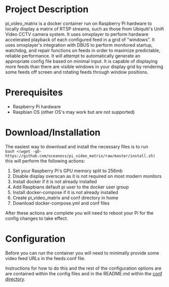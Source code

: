# Project Description
pi_video_matrix is a docker container run on Raspberry Pi hardware to locally display a matrix of RTSP streams, such as those from Ubiquiti's Unifi Video CCTV camera system. It uses omxplayer to perform hardware accelerated playback of each configured feed in a grid of "windows". It uses omxplayer's integration with DBUS to perform monitored startup, watchdog, and repair functions on feeds in order to maximize predictable, reliable performance. It will attempt to automatically generate an appropriate config file based on minimal input. It is capable of displaying more feeds than there are visible windows in your display grid by rendering some feeds off screen and rotating feeds through window positions.

# Prerequisites
* Raspberry Pi hardware
* Raspbian OS (other OS's may work but are not supported)

# Download/Installation
The easiest way to download and install the necessary files is to run  
`bash <(wget -qO- https://github.com/oceaness/pi_video_matrix/raw/master/install.sh)`  
this will perform the following actions:

1. Set your Raspberry Pi's GPU memory split to 256mb
2. Disable display overscan as it is not required on most modern monitors
3. Install docker if it is not already installed
4. Add Raspbians default pi user to the docker user group
5. Install docker-compose if it is not already installed
6. Create pi_video_matrix and conf directory in home
7. Download docker-compose.yml and conf files

After these actions are complete you will need to reboot your Pi for the config changes to take effect.

# Configuration
Before you can run the container you will need to minimally provide some video feed URLs in the feeds.conf file.

Instructions for how to do this and the rest of the configuration options are are contained within the config files and in the README.md within the [conf directory](conf).